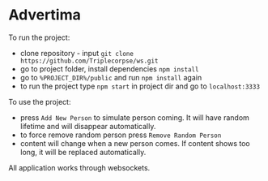 # Advertima

To run the project:
- clone repository - input `git clone https://github.com/Triplecorpse/ws.git`
- go to project folder, install dependencies `npm install`
- go to `%PROJECT_DIR%/public` and run `npm install` again
- to run the project type `npm start` in project dir and go to `localhost:3333`

To use the project:
- press `Add New Person` to simulate person coming.
It will have random lifetime and will disappear automatically.
- to force remove random person press `Remove Random Person`
- content will change when a new person comes. If content shows too long, it will be replaced automatically.

All application works through websockets.